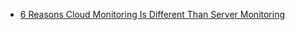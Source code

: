 * [6 Reasons Cloud Monitoring Is Different Than Server Monitoring](https://stackify.com/cloud-monitoring-vs-server-monitoring/)
